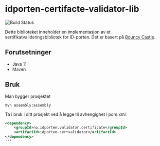 # idporten-certifacte-validator-lib
![Build Status](https://github.com/felleslosninger/idporten-certificate-validator-lib/actions/workflows/call-maventests.yml/badge.svg)

Dette biblioteket inneholder en implementasjon av et sertifikatvalideringsbibliotek for ID-porten. Det er basert på [Bouncy Castle](https://www.bouncycastle.org/java.html).

## Forutsetninger

- Java 11
- Maven

## Bruk

Man bygger prosjektet

    mvn assembly:assembly

Ta i bruk i ditt prosjekt ved å legge til avhengighet i pom.xml:
```xml
<dependency>
    <groupId>no.idporten.validator.certificate</groupId>
    <artifactId>idporten-certvalidator</artifactId>
</dependency>
'''
